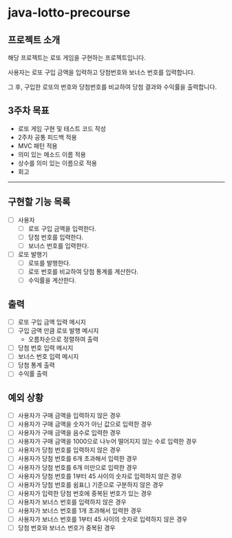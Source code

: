 # java-lotto-precourse

## 프로젝트 소개

해당 프로젝트는 로또 게임을 구현하는 프로젝트입니다.

사용자는 로또 구입 금액을 입력하고 당첨번호와 보너스 번호를 입력합니다.

그 후, 구입한 로또의 번호와 당첨번호를 비교하여 당첨 결과와 수익률을 출력합니다.

## 3주차 목표

- 로또 게임 구현 및 테스트 코드 작성
- 2주차 공통 피드백 적용
- MVC 패턴 적용
- 의미 있는 메소드 이름 적용
- 상수를 의미 있는 이름으로 적용
- 회고

---

## 구현할 기능 목록

- [ ] 사용자
    - [ ] 로또 구입 금액을 입력한다.
    - [ ] 당첨 번호를 입력한다.
    - [ ] 보너스 번호를 입력한다.
- [ ] 로또 발행기
    - [ ] 로또를 발행한다.
    - [ ] 로또 번호를 비교하여 당첨 통계를 계산한다.
    - [ ] 수익률을 계산한다.

## 출력

- [ ] 로또 구입 금액 입력 메시지
- [ ] 구입 금액 만큼 로또 발행 메시지
    - 오름차순으로 정렬하여 출력
- [ ] 당첨 번호 입력 메시지
- [ ] 보너스 번호 입력 메시지
- [ ] 당첨 통계 출력
- [ ] 수익률 출력

## 예외 상황

- [ ] 사용자가 구매 금액을 입력하지 않은 경우
- [ ] 사용자가 구매 금액을 숫자가 아닌 값으로 입력한 경우
- [ ] 사용자가 구매 금액을 음수로 입력한 경우
- [ ] 사용자가 구매 금액을 1000으로 나누어 떨어지지 않는 수로 입력한 경우
- [ ] 사용자가 당첨 번호를 입력하지 않은 경우
- [ ] 사용자가 당첨 번호를 6개 초과해서 입력한 경우
- [ ] 사용자가 당첨 번호를 6개 미만으로 입력한 경우
- [ ] 사용자가 당첨 번호를 1부터 45 사이의 숫자로 입력하지 않은 경우
- [ ] 사용자가 당첨 번호를 쉼표(,) 기준으로 구분하지 않은 경우
- [ ] 사용자가 입력한 당첨 번호에 중복된 번호가 있는 경우
- [ ] 사용자가 보너스 번호를 입력하지 않은 경우
- [ ] 사용자가 보너스 번호를 1개 초과해서 입력한 경우
- [ ] 사용자가 보너스 번호를 1부터 45 사이의 숫자로 입력하지 않은 경우
- [ ] 당첨 번호와 보너스 번호가 중복된 경우

